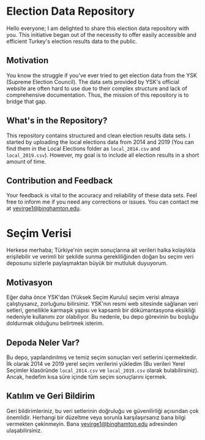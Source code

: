 # Election Data Repository

Hello everyone; I am delighted to share this election data repository with you. This initiative began out of the necessity to offer easily accessible and efficient Turkey's election results data to the public.

## Motivation

You know the struggle if you've ever tried to get election data from the YSK (Supreme Election Council). The data sets provided by YSK's official website are often hard to use due to their complex structure and lack of comprehensive documentation. Thus, the mission of this repository is to bridge that gap.

## What's in the Repository?

This repository contains structured and clean election results data sets. I started by uploading the local elections data from 2014 and 2019 (You can find them in the Local Elections folder as `local_2014.csv` and `local_2019.csv`). However, my goal is to include all election results in a short amount of time. 

## Contribution and Feedback

Your feedback is vital to the accuracy and reliability of these data sets. Feel free to inform me if you need any corrections or issues. You can contact me at [yevirge1@binghamton.edu](mailto:yevirge1@binghamton.edu). 


# Seçim Verisi

Herkese merhaba; Türkiye'nin seçim sonuçlarına ait verileri halka kolaylıkla erişilebilir ve verimli bir şekilde sunma gerekliliğinden doğan bu seçim veri deposunu sizlerle paylaşmaktan büyük bir mutluluk duyuyorum.

## Motivasyon

Eğer daha önce YSK'dan (Yüksek Seçim Kurulu) seçim verisi almaya çalıştıysanız, zorluğunu bilirsiniz. YSK'nın resmi web sitesinde sağlanan veri setleri, genellikle karmaşık yapısı ve kapsamlı bir dökümantasyona eksikliği nedeniyle kullanımı zor olabiliyor. Bu nedenle, bu depo görevinin bu boşluğu doldurmak olduğunu belirtmek isterim.

## Depoda Neler Var?

Bu depo, yapılandırılmış ve temiz seçim sonuçları veri setlerini içermektedir. İlk olarak 2014 ve 2019 yerel seçim verilerini yükledim (Bu verileri Yerel Seçimler klasöründe `local_2014.csv` ve `local_2019.csv` olarak bulabilirsiniz). Ancak, hedefim kısa süre içinde tüm seçim sonuçlarını içermek.

## Katılım ve Geri Bildirim

Geri bildirimleriniz, bu veri setlerinin doğruluğu ve güvenilirliği açısından çok önemlidir. Herhangi bir düzeltme veya sorunla karşılaşırsanız bana bilgi vermekten çekinmeyin. Bana [yevirge1@binghamton.edu](mailto:yevirge1@binghamton.edu) adresinden ulaşabilirsiniz.


